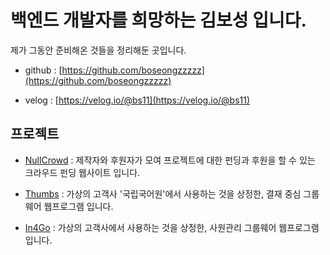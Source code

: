# 백엔드 개발자를 희망하는 김보성 입니다.

제가 그동안 준비해온 것들을 정리해둔 곳입니다.

- github : [https://github.com/boseongzzzzz](https://github.com/boseongzzzzz)

- velog : [https://velog.io/@bs11](https://velog.io/@bs11)


## 프로젝트

- [NullCrowd](https://github.com/boseongzzzzz/NullCrowd) : 제작자와 후원자가 모여 프로젝트에 대한 펀딩과 후원을 할 수 있는 크라우드 펀딩 웹사이트 입니다.

- [Thumbs](https://github.com/boseongzzzzz/Thumbs) : 가상의 고객사 '국립국어원'에서 사용하는 것을 상정한, 결재 중심 그룹웨어 웹프로그램 입니다.

- [In4Go](https://github.com/orgs/BoseongCho/repositories) : 가상의 고객사에서 사용하는 것을 상정한, 사원관리 그룹웨어 웹프로그램 입니다.


### 